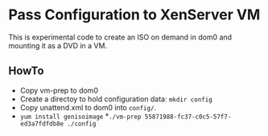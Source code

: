 
# Pass Configuration to XenServer VM

This is experimental code to create an ISO on demand in dom0 and
mounting it as a DVD in a VM. 

## HowTo

* Copy vm-prep to dom0
* Create a directoy to hold configuration data: `mkdir config`
* Copy unattend.xml to dom0 into `config/`.
* `yum install genisoimage`
*`./vm-prep 55871988-fc37-c0c5-57f7-ed3a7fdfdb8e ./config`


